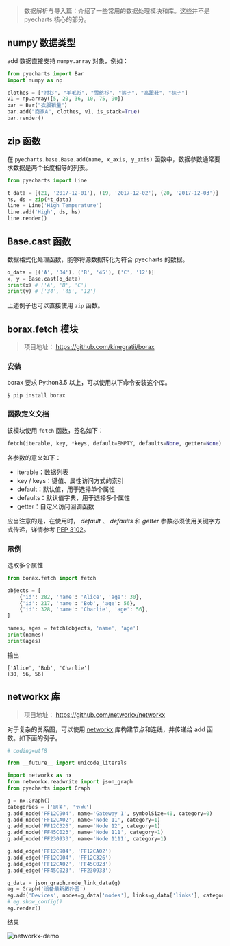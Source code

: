 > 数据解析与导入篇：介绍了一些常用的数据处理模块和库。这些并不是 pyecharts 核心的部分。

## numpy 数据类型

add 数据直接支持 `numpy.array` 对象，例如：

```python
from pyecharts import Bar
import numpy as np

clothes = ["衬衫", "羊毛衫", "雪纺衫", "裤子", "高跟鞋", "袜子"]
v1 = np.array([5, 20, 36, 10, 75, 90])
bar = Bar("衣服销量")
bar.add("商家A", clothes, v1, is_stack=True)
bar.render()
```

## zip 函数

在 `pyecharts.base.Base.add(name, x_axis, y_axis)` 函数中，数据参数通常要求数据是两个长度相等的列表。

```python
from pyecharts import Line

t_data = [(21, '2017-12-01'), (19, '2017-12-02'), (20, '2017-12-03')]
hs, ds = zip(*t_data)
line = Line('High Temperature')
line.add('High', ds, hs)
line.render()
```

## Base.cast 函数

数据格式化处理函数，能够将源数据转化为符合 pyecharts 的数据。

```python
o_data = [('A', '34'), ('B', '45'), ('C', '12')]
x, y = Base.cast(o_data)
print(x) # ['A', 'B', 'C']
print(y) # ['34', '45', '12']
```

上述例子也可以直接使用 `zip` 函数。


## borax.fetch 模块

> 项目地址： https://github.com/kinegratii/borax

### 安装

borax 要求 Python3.5 以上，可以使用以下命令安装这个库。

```shell
$ pip install borax
```

### 函数定义文档

该模块使用 `fetch` 函数，签名如下：

```python
fetch(iterable, key, *keys, default=EMPTY, defaults=None, getter=None)
```

各参数的意义如下：

- iterable：数据列表
- key / keys：键值、属性访问方式的索引
- default：默认值，用于选择单个属性
- defaults：默认值字典，用于选择多个属性
- getter：自定义访问回调函数

应当注意的是，在使用时， *default* 、 *defaults* 和 *getter* 参数必须使用关键字方式传递，详情参考 [PEP 3102](https://www.python.org/dev/peps/pep-3102/)。

### 示例

选取多个属性

```python
from borax.fetch import fetch

objects = [
    {'id': 282, 'name': 'Alice', 'age': 30},
    {'id': 217, 'name': 'Bob', 'age': 56},
    {'id': 328, 'name': 'Charlie', 'age': 56},
]

names, ages = fetch(objects, 'name', 'age')
print(names)
print(ages)
```

输出

```
['Alice', 'Bob', 'Charlie']
[30, 56, 56]
```

## networkx 库

> 项目地址： https://github.com/networkx/networkx

对于复杂的关系图，可以使用 [networkx](https://github.com/networkx/networkx) 库构建节点和连线，并传递给 add 函数。如下面的例子。

```python
# coding=utf8

from __future__ import unicode_literals

import networkx as nx
from networkx.readwrite import json_graph
from pyecharts import Graph

g = nx.Graph()
categories = ['网关', '节点']
g.add_node('FF12C904', name='Gateway 1', symbolSize=40, category=0)
g.add_node('FF12CA02', name='Node 11', category=1)
g.add_node('FF12C326', name='Node 12', category=1)
g.add_node('FF45C023', name='Node 111', category=1)
g.add_node('FF230933', name='Node 1111', category=1)

g.add_edge('FF12C904', 'FF12CA02')
g.add_edge('FF12C904', 'FF12C326')
g.add_edge('FF12CA02', 'FF45C023')
g.add_edge('FF45C023', 'FF230933')

g_data = json_graph.node_link_data(g)
eg = Graph('设备最新拓扑图')
eg.add('Devices', nodes=g_data['nodes'], links=g_data['links'], categories=categories)
# eg.show_config()
eg.render()
```

结果

![networkx-demo](http://django-echarts.readthedocs.io/zh_CN/latest/_images/networkx-graph-demo.png)